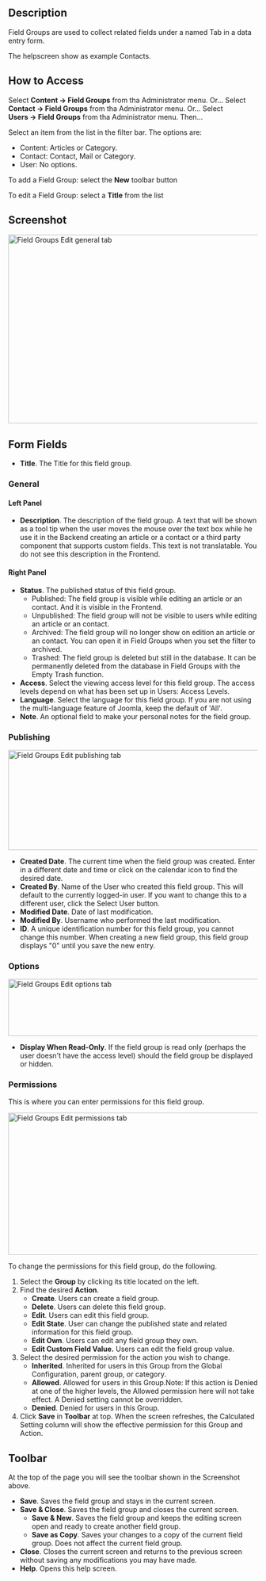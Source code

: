 <!-- Filename: Help4.x:Component:_New_or_Edit_Field_Group / Display title: Field Groups: Edit -->

## Description

Field Groups are used to collect related fields under a named Tab in a
data entry form.

The helpscreen show as example Contacts.

## How to Access

Select **Content → Field Groups** from tha Administrator menu. Or...
Select **Contact → Field Groups** from tha Administrator menu. Or...
Select **Users → Field Groups** from tha Administrator menu. Then...

Select an item from the list in the filter bar. The options are:

- Content: Articles or Category.
- Contact: Contact, Mail or Category.
- User: No options.

To add a Field Group: select the **New** toolbar button

To edit a Field Group: select a **Title** from the list

## Screenshot

<img
src="https://docs.joomla.org/images/thumb/1/15/Help-4x-Field-Groups-Edit-screen-en.png/800px-Help-4x-Field-Groups-Edit-screen-en.png"
decoding="async"
srcset="https://docs.joomla.org/images/thumb/1/15/Help-4x-Field-Groups-Edit-screen-en.png/1200px-Help-4x-Field-Groups-Edit-screen-en.png 1.5x, https://docs.joomla.org/images/thumb/1/15/Help-4x-Field-Groups-Edit-screen-en.png/1600px-Help-4x-Field-Groups-Edit-screen-en.png 2x"
data-file-width="2880" data-file-height="1370" width="800" height="381"
alt="Field Groups Edit general tab" />

## Form Fields

- **Title**. The Title for this field group.

### General

#### Left Panel

- **Description**. The description of the field group. A text that will
  be shown as a tool tip when the user moves the mouse over the text box
  while he use it in the Backend creating an article or a contact or a
  third party component that supports custom fields. This text is not
  translatable. You do not see this description in the Frontend.

#### Right Panel

- **Status**. The published status of this field group.
  - Published: The field group is visible while editing an article or an
    contact. And it is visible in the Frontend.
  - Unpublished: The field group will not be visible to users while
    editing an article or an contact.
  - Archived: The field group will no longer show on edition an article
    or an contact. You can open it in Field
    Groups
    when you set the filter to archived.
  - Trashed: The field group is deleted but still in the database. It
    can be permanently deleted from the database in Field
    Groups
    with the Empty Trash function.
- **Access**. Select the viewing access level for this field group. The
  access levels depend on what has been set up in Users: Access Levels.
- **Language**. Select the language for this field group. If you are not
  using the multi-language feature
  of Joomla, keep the default of 'All'.
- **Note**. An optional field to make your personal notes for the field
  group.

### Publishing

<img
src="https://docs.joomla.org/images/thumb/c/ca/Help-4x-Field-Groups-Edit-publishing-subscreen-en.png/600px-Help-4x-Field-Groups-Edit-publishing-subscreen-en.png"
decoding="async"
srcset="https://docs.joomla.org/images/thumb/c/ca/Help-4x-Field-Groups-Edit-publishing-subscreen-en.png/900px-Help-4x-Field-Groups-Edit-publishing-subscreen-en.png 1.5x, https://docs.joomla.org/images/thumb/c/ca/Help-4x-Field-Groups-Edit-publishing-subscreen-en.png/1200px-Help-4x-Field-Groups-Edit-publishing-subscreen-en.png 2x"
data-file-width="2880" data-file-height="970" width="600" height="202"
alt="Field Groups Edit publishing tab" />

- **Created Date**. The current time when the field group was created.
  Enter in a different date and time or click on the calendar icon to
  find the desired date.
- **Created By**. Name of the User who created this field group. This
  will default to the currently logged-in user. If you want to change
  this to a different user, click the Select User button.
- **Modified Date**. Date of last modification.
- **Modified By**. Username who performed the last modification.
- **ID**. A unique identification number for this field group, you
  cannot change this number. When creating a new field group, this field
  group displays "0" until you save the new entry.

### Options

<img
src="https://docs.joomla.org/images/thumb/b/b8/Help-4x-Field-Groups-Edit-options-subscreen-en.png/600px-Help-4x-Field-Groups-Edit-options-subscreen-en.png"
decoding="async"
srcset="https://docs.joomla.org/images/thumb/b/b8/Help-4x-Field-Groups-Edit-options-subscreen-en.png/900px-Help-4x-Field-Groups-Edit-options-subscreen-en.png 1.5x, https://docs.joomla.org/images/thumb/b/b8/Help-4x-Field-Groups-Edit-options-subscreen-en.png/1200px-Help-4x-Field-Groups-Edit-options-subscreen-en.png 2x"
data-file-width="2880" data-file-height="550" width="600" height="115"
alt="Field Groups Edit options tab" />

- **Display When Read-Only**. If the field group is read only (perhaps
  the user doesn't have the access level) should the field group be
  displayed or hidden.

### Permissions

This is where you can enter permissions for this field group.

<img
src="https://docs.joomla.org/images/thumb/5/54/Help-4x-Field-Groups-Edit-permissions-subscreen-en.png/600px-Help-4x-Field-Groups-Edit-permissions-subscreen-en.png"
decoding="async"
srcset="https://docs.joomla.org/images/thumb/5/54/Help-4x-Field-Groups-Edit-permissions-subscreen-en.png/900px-Help-4x-Field-Groups-Edit-permissions-subscreen-en.png 1.5x, https://docs.joomla.org/images/thumb/5/54/Help-4x-Field-Groups-Edit-permissions-subscreen-en.png/1200px-Help-4x-Field-Groups-Edit-permissions-subscreen-en.png 2x"
data-file-width="2880" data-file-height="1378" width="600" height="287"
alt="Field Groups Edit permissions tab" />

To change the permissions for this field group, do the following.

1.  Select the **Group** by clicking its title located on the left.
2.  Find the desired **Action**.
    - **Create**. Users can create a field group.
    - **Delete**. Users can delete this field group.
    - **Edit**. Users can edit this field group.
    - **Edit State**. User can change the published state and related
      information for this field group.
    - **Edit Own**. Users can edit any field group they own.
    - **Edit Custom Field Value.** Users can edit the field group value.
3.  Select the desired permission for the action you wish to change.
    - **Inherited**. Inherited for users in this Group from the Global Configuration,
      parent group, or category.
    - **Allowed**. Allowed for users in this Group.Note: If this action
      is Denied at one of the higher levels, the Allowed permission here
      will not take effect. A Denied setting cannot be overridden.
    - **Denied**. Denied for users in this Group.
4.  Click **Save** in **Toolbar** at top. When the screen refreshes, the
    Calculated Setting column will show the effective permission for
    this Group and Action.

## Toolbar

At the top of the page you will see the toolbar shown in the
Screenshot above.

- **Save**. Saves the field group and stays in the current screen.
- **Save & Close**. Saves the field group and closes the current screen.
  - **Save & New**. Saves the field group and keeps the editing screen
    open and ready to create another field group.
  - **Save as Copy**. Saves your changes to a copy of the current field
    group. Does not affect the current field group.
- **Close**. Closes the current screen and returns to the previous
  screen without saving any modifications you may have made.
- **Help**. Opens this help screen.

